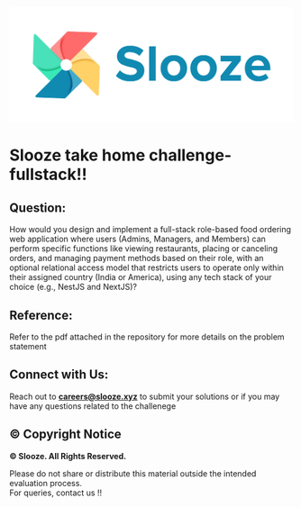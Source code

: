![Logo](./public/FFFFFF-1.png)
# Slooze take home challenge-fullstack!!

## Question:

How would you design and implement a full-stack role-based food ordering web application where users (Admins, Managers, and Members) can perform specific functions like viewing restaurants, placing or canceling orders, and managing payment methods based on their role, with an optional relational access model that restricts users to operate only within their assigned country (India or America), using any tech stack of your choice (e.g., NestJS and NextJS)?

## Reference:

Refer to the pdf attached in the repository for more details on the problem statement

## Connect with Us:

Reach out to **[careers@slooze.xyz](mailto:careers@slooze.xyz)** to submit your solutions or if you may have any questions related to the challenege

## © Copyright Notice

**© Slooze. All Rights Reserved.**

Please do not share or distribute this material outside the intended evaluation process.  
For queries, contact us !!
